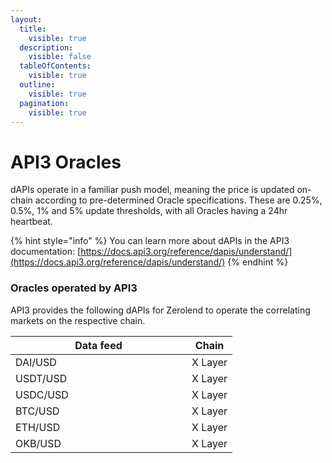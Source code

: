 ```yaml
---
layout:
  title:
    visible: true
  description:
    visible: false
  tableOfContents:
    visible: true
  outline:
    visible: true
  pagination:
    visible: true
---
```


# API3 Oracles

dAPIs operate in a familiar push model, meaning the price is updated on-chain according to pre-determined Oracle specifications. These are 0.25%, 0.5%, 1% and 5% update thresholds, with all Oracles having a 24hr heartbeat.

{% hint style="info" %}
You can learn more about dAPIs in the API3 documentation: [https://docs.api3.org/reference/dapis/understand/](https://docs.api3.org/reference/dapis/understand/)
{% endhint %}

### Oracles operated by API3&#x20;

API3 provides the following dAPIs for Zerolend to operate the correlating markets on the respective chain.

<table><thead><tr><th width="266">Data feed </th><th>Chain</th></tr></thead><tbody><tr><td>DAI/USD</td><td>X Layer </td></tr><tr><td>USDT/USD</td><td>X Layer </td></tr><tr><td>USDC/USD</td><td>X Layer </td></tr><tr><td>BTC/USD</td><td>X Layer </td></tr><tr><td>ETH/USD</td><td>X Layer</td></tr><tr><td>OKB/USD</td><td>X Layer </td></tr></tbody></table>

